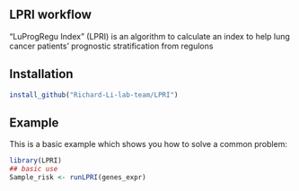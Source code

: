 
## LPRI workflow

<!-- badges: start -->
<!-- badges: end -->

“LuProgRegu Index” (LPRI) is an algorithm to calculate an index to help lung cancer patients’ prognostic stratification from regulons

## Installation

``` r
install_github("Richard-Li-lab-team/LPRI")
```

## Example

This is a basic example which shows you how to solve a common problem:

``` r
library(LPRI)
## basic use
Sample_risk <- runLPRI(genes_expr)
```

